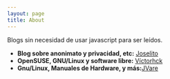 ```yaml
---
layout: page
title: About
---
```

Blogs sin necesidad de usar javascript para ser leídos.

* **Blog sobre anonimato y privacidad, etc:** [Joselito](https://joselito.mataroa.blog)
* **OpenSUSE, GNU/Linux y software libre:** [Víctorhck](https://victorhckinthefreeworld.com)
* **Gnu/Linux, Manuales de Hardware, y más:**[JVare](https://jvare.com)
